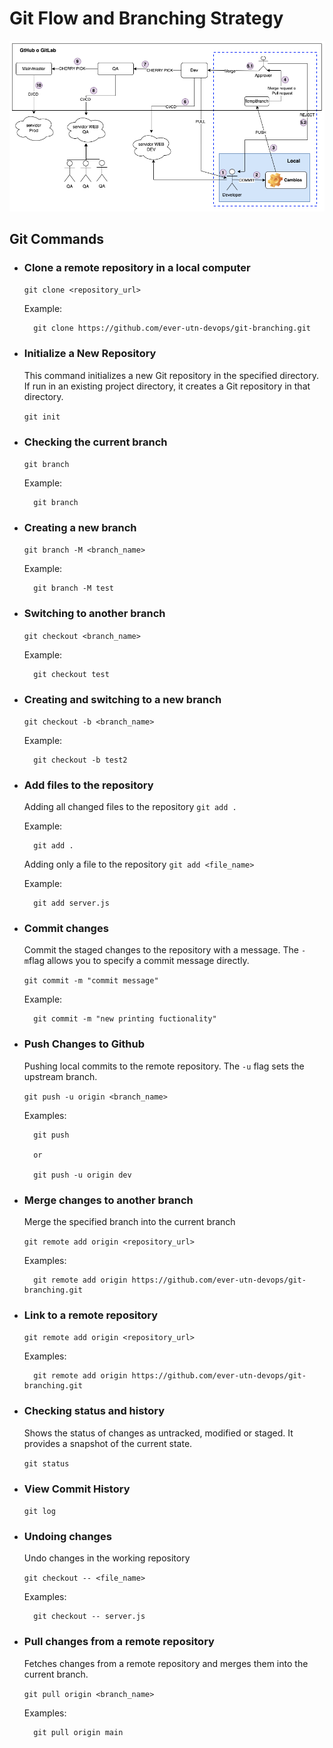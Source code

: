 # Git Flow and Branching Strategy

![alt text](img/Gitflow.png)

## Git Commands
* ### Clone a remote repository in a local computer
    ``git clone <repository_url>``

    Example:

        git clone https://github.com/ever-utn-devops/git-branching.git

* ### Initialize a New Repository
    This command initializes a new Git repository in the specified directory. If run in an existing project directory, it creates a Git repository in that directory.
    
    ``git init``

* ### Checking the current branch
    ``git branch``

    Example:

        git branch

* ### Creating a new branch
    ``git branch -M <branch_name>``

    Example:

        git branch -M test

* ### Switching to another branch
    ``git checkout <branch_name>``

    Example:

        git checkout test

* ### Creating and switching to a new branch
    ``git checkout -b <branch_name>``

    Example:

        git checkout -b test2

* ### Add files to the repository
    Adding all changed files to the repository
    ``git add .``

    Example:
        
        git add .
    
    Adding only a file to the repository
    ``git add <file_name>``

    Example:
        
        git add server.js

* ### Commit changes
    Commit the staged changes to the repository with a message. The ``-m``flag allows you to specify a commit message directly.

    ``git commit -m "commit message" ``

    Example:
        
        git commit -m "new printing fuctionality"

* ### Push Changes to Github
    Pushing local commits to the remote repository. The ``-u`` flag sets the upstream branch.

    ``git push -u origin <branch_name> ``

    Examples:
        
        git push

        or 

        git push -u origin dev

* ### Merge changes to another branch
    Merge the specified branch into the current branch
   
    ``git remote add origin <repository_url> ``

    Examples:
        
        git remote add origin https://github.com/ever-utn-devops/git-branching.git

* ### Link to a remote repository
   
    ``git remote add origin <repository_url> ``

    Examples:
        
        git remote add origin https://github.com/ever-utn-devops/git-branching.git

* ### Checking status and history
    Shows the status of changes as untracked, modified or staged. It provides a snapshot of the current state.
   
    ``git status ``

* ### View Commit History
   
    ``git log ``

* ### Undoing changes
    Undo changes in the working repository
   
    ``git checkout -- <file_name> ``

    Examples:
        
        git checkout -- server.js

* ### Pull changes from a remote repository
    Fetches changes from a remote repository and merges them into the current branch.
 
    ``git pull origin <branch_name> ``

    Examples:
        
        git pull origin main